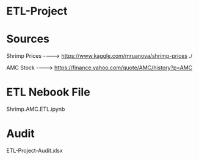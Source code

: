 # ETL-Project


# Sources 

Shrimp Prices ----> https://www.kaggle.com/mruanova/shrimp-prices ./ 

AMC Stock     ----> https://finance.yahoo.com/quote/AMC/history?p=AMC


# ETL Nebook File 

Shrimp.AMC.ETL.ipynb


# Audit 

ETL-Project-Audit.xlsx
